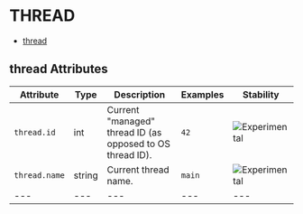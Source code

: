 
<!--- Hugo front matter used to generate the website version of this page:
--->

# THREAD

- [thread](#thread)


## thread Attributes

| Attribute  | Type | Description  | Examples  | Stability |
|---|---|---|---|---|
| `thread.id` | int | Current "managed" thread ID (as opposed to OS thread ID). | `42` | ![Experimental](https://img.shields.io/badge/-experimental-blue) |
| `thread.name` | string | Current thread name. | `main` | ![Experimental](https://img.shields.io/badge/-experimental-blue) |
|---|---|---|---|---|


